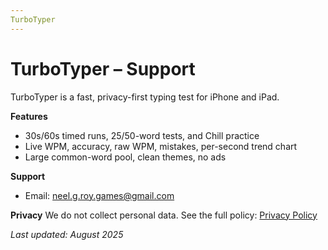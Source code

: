 ```yaml
---
TurboTyper
---
```


# TurboTyper – Support

TurboTyper is a fast, privacy-first typing test for iPhone and iPad.

**Features**
- 30s/60s timed runs, 25/50-word tests, and Chill practice
- Live WPM, accuracy, raw WPM, mistakes, per-second trend chart
- Large common-word pool, clean themes, no ads

**Support**
- Email: neel.g.roy.games@gmail.com

**Privacy**
We do not collect personal data. See the full policy:
[Privacy Policy](/turbotyper/privacy)

_Last updated: August 2025_
